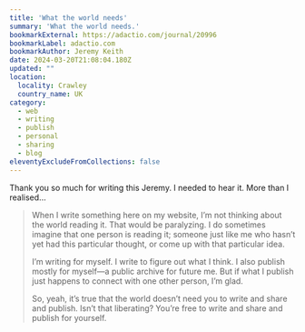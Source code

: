 ```yaml
---
title: 'What the world needs'
summary: 'What the world needs.'
bookmarkExternal: https://adactio.com/journal/20996
bookmarkLabel: adactio.com
bookmarkAuthor: Jeremy Keith
date: 2024-03-20T21:08:04.180Z
updated: ""
location:
  locality: Crawley
  country_name: UK
category:
  - web
  - writing
  - publish
  - personal
  - sharing
  - blog
eleventyExcludeFromCollections: false
---
```


Thank you so much for writing this Jeremy. I needed to hear it. More than I realised...

> When I write something here on my website, I’m not thinking about the world reading it. That would be paralyzing. I do sometimes imagine that one person is reading it; someone just like me who hasn’t yet had this particular thought, or come up with that particular idea.
>
> I’m writing for myself. I write to figure out what I think. I also publish mostly for myself—a public archive for future me. But if what I publish just happens to connect with one other person, I’m glad.
>
> So, yeah, it’s true that the world doesn’t need you to write and share and publish. Isn’t that liberating? You’re free to write and share and publish for yourself.
